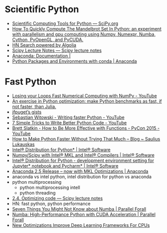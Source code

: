 # Scientific Python
- [Scientific Computing Tools for Python — SciPy.org](https://www.scipy.org/about.html)
- [How To Quickly Compute The Mandelbrot Set In Python: an experiment with parallelism and gpu computing using Numpy, Numexpr, Numba, Cython, PyOpenGL, and PyCUDA.](https://gist.github.com/jfpuget/60e07a82dece69b011bb)
- [HN Search powered by Algolia](https://hn.algolia.com/?query=numpy&sort=byPopularity&prefix&page=0&dateRange=all&type=story)
- [Scipy Lecture Notes — Scipy lecture notes](http://www.scipy-lectures.org/)
- [Anaconda: Documentation |](https://docs.anaconda.com/)
- [Python Packages and Environments with conda | Anaconda](https://www.anaconda.com/blog/developer-blog/python-packages-and-environments-conda/)

# Fast Python
- [Losing your Loops Fast Numerical Computing with NumPy - YouTube](https://www.youtube.com/watch?v=EEUXKG97YRw)
- [An exercise in Python optimization: make Python benchmarks as fast, if not faster, than Julia.](https://gist.github.com/jfpuget/b53f1e15a37aba5944ad)
- [jfpuget’s gists](https://gist.github.com/jfpuget)
- [Sebastian Witowski - Writing faster Python - YouTube](https://www.youtube.com/watch?v=YjHsOrOOSuI)
- [7 Simple Tricks to Write Better Python Code - YouTube](https://www.youtube.com/watch?v=VBokjWj_cEA)
- [Brett Slatkin - How to Be More Effective with Functions - PyCon 2015 - YouTube](https://www.youtube.com/watch?v=WjJUPxKB164)
- [How to Make Python Faster Without Trying That Much – Blog ~ Saulius Lukauskas](http://lukauskas.co.uk/articles/2014/02/12/how-to-make-python-faster-without-trying-that-much/)
- [Intel® Distribution for Python* | Intel® Software](https://software.intel.com/en-us/distribution-for-python)
- [Numpy/Scipy with Intel® MKL and Intel® Compilers | Intel® Software](https://software.intel.com/en-us/articles/numpyscipy-with-intel-mkl)
- [Intel® Distribution for Python - development environment setting for Jupyter* notebook and Pycharm* | Intel® Software](https://software.intel.com/en-us/articles/intel-distribution-for-python-development-environment-setting-for-jupyter-notebook-and)
- [Anaconda 2.5 Release – now with MKL Optimizations | Anaconda](https://www.anaconda.com/blog/developer-blog/anaconda-25-release-now-mkl-optimizations/)
- anaconda vs intel python, intel distribution for python vs anaconda
- python multiprocessing
    - python multiprocessing intell
    - python threading
- [2.4. Optimizing code — Scipy lecture notes](http://www.scipy-lectures.org/advanced/optimizing/index.html)
- HN: fast python, python performance
- [Seven Things You Might Not Know about Numba | Parallel Forall](https://devblogs.nvidia.com/parallelforall/seven-things-numba/)
- [Numba: High-Performance Python with CUDA Acceleration | Parallel Forall](https://devblogs.nvidia.com/parallelforall/numba-python-cuda-acceleration/)
- [New Optimizations Improve Deep Learning Frameworks For CPUs](https://www.nextplatform.com/2017/10/13/new-optimizations-improve-deep-learning-frameworks-cpus/)
